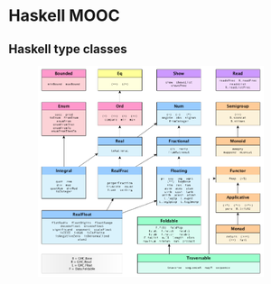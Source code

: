 # Haskell MOOC

## Haskell type classes

<p align="center"><img alt="Course logo" src="/img/haskell-typeclasses.png" width="400" align="center"></p>

